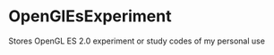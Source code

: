 OpenGlEsExperiment
==================

Stores OpenGL ES 2.0 experiment or study codes of my personal use
